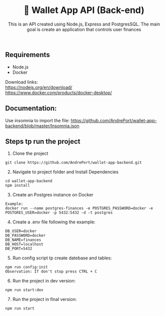 <h1 align="center">👛 Wallet App API (Back-end)</h1>

<p align="center">
  This is an API created using Node.js, Express and PostgresSQL.
  The main goal is create an application that controls user finances
</p>

<br>

## Requirements

- Node.js
- Docker

Download links:
<br>
 https://nodejs.org/en/download/
<br>
 https://www.docker.com/products/docker-desktop/

## Documentation:

Use insomnia to import the file:
https://github.com/AndrePort/wallet-app-backend/blob/master/Insomnia.json

## Steps tp run the project

1. Clone the project

```
git clone https://github.com/AndrePort/wallet-app-backend.git
```

2. Navigate to project folder and Install Dependencies

```
cd wallet-app-backend
npm install
```

3. Create an Postgres instance on Docker

```
Example:
docker run --name postgres-finances -e POSTGRES_PASSWORD=docker -e POSTGRES_USER=docker -p 5432:5432 -d -t postgres
```

4. Create a .env file following the example:

```
DB_USER=docker
DB_PASSWORD=docker
DB_NAME=finances
DB_HOST=localhost
DB_PORT=5432
```

5. Run config script tp create datebase and tables:

```
npm run config:init
Observation: If don't stop press CTRL + C
```

6. Run the project in dev version:

```
npm run start:dev
```

7. Run the project in final version:

```
npm run start
```